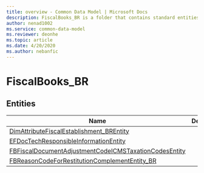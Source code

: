 ```yaml
---
title: overview - Common Data Model | Microsoft Docs
description: FiscalBooks_BR is a folder that contains standard entities related to the Common Data Model.
author: nenad1002
ms.service: common-data-model
ms.reviewer: deonhe
ms.topic: article
ms.date: 4/20/2020
ms.author: nebanfic
---
```


# FiscalBooks_BR


## Entities

|Name|Description|
|---|---|
|[DimAttributeFiscalEstablishment_BREntity](DimAttributeFiscalEstablishment_BREntity.md)||
|[EFDocTechResponsibleInformationEntity](EFDocTechResponsibleInformationEntity.md)||
|[FBFiscalDocumentAdjustmentCodeICMSTaxationCodesEntity](FBFiscalDocumentAdjustmentCodeICMSTaxationCodesEntity.md)||
|[FBReasonCodeForRestitutionComplementEntity_BR](FBReasonCodeForRestitutionComplementEntity_BR.md)||
